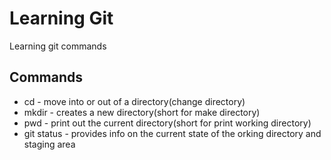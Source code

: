 # Learning Git
Learning git commands

## Commands

- cd - move into or out of a directory(change directory)
- mkdir - creates a new directory(short for make directory)
- pwd - print out the current directory(short for print working directory)
- git status - provides info on the current state of the orking directory and staging area
